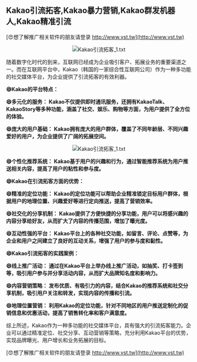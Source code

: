 ## **Kakao引流拓客,Kakao暴力营销,Kakao群发机器人,Kakao精准引流**

[😍想了解推广相关软件的朋友请登录 http://www.vst.tw](http://www.vst.tw)

 <center><img src="https://vst.tw/MP4/tuiguang/png/2.png" alt="Kakao引流拓客_1.txt"></center>

随着数字化时代的到来，互联网已经成为企业吸引客户、拓展业务的重要渠道之一。而在互联网平台中，Kakao（韩国的一家综合性互联网公司）作为一种多功能的社交媒体平台，为企业提供了引流拓客的有效利器。

**😄Kakao的平台特点：**

**😄多元化的服务： Kakao不仅提供即时通讯服务，还拥有KakaoTalk、KakaoStory等多种功能，涵盖了社交、娱乐、购物等方面，为用户提供了全方位的体验。**

**😄庞大的用户基础： Kakao拥有庞大的用户群体，覆盖了不同年龄层、不同兴趣爱好的用户，为企业提供了广阔的拓展空间。**

 <center><img src="https://vst.tw/MP4/tuiguang/png/8.png" alt="Kakao引流拓客_1.txt"></center>

**😄个性化推荐系统： Kakao基于用户的兴趣和行为，通过智能推荐系统为用户推送相关内容，提高了用户的粘性和参与度。**

**😄Kakao在引流拓客方面的优势：**

**😄精准的定位功能： Kakao的定位功能可以帮助企业精准锁定目标用户群体，根据用户的地理位置、兴趣爱好等进行定向推送，提高了营销效率。**

**😄社交化的分享机制： Kakao提供了方便快捷的分享功能，用户可以将感兴趣的内容分享给好友，从而扩大了内容的传播范围，增加了曝光度。**

**😄互动性强的平台： Kakao平台上的各种社交功能，如留言、评论、点赞等，为企业和用户之间建立了良好的互动关系，增强了用户的参与度和黏性。**

**😄Kakao引流拓客的实践案例：**

**😄线上推广活动： 通过在Kakao平台上举办线上推广活动，如抽奖、打卡签到等，吸引用户参与并分享活动内容，从而扩大品牌知名度和影响力。**

**😄内容营销策略： 发布优质、有吸引力的内容，结合Kakao的推荐系统和社交分享机制，吸引用户关注和转发，实现内容的传播和引流。**

**😄地理位置营销： 利用Kakao的定位功能，针对不同地区的用户推送定制化的促销信息和优惠活动，提高了销售转化率和客户满意度。**

综上所述，Kakao作为一种多功能的社交媒体平台，具有强大的引流拓客能力。企业可以通过精准定位、社交分享、互动营销等策略，充分利用Kakao平台的优势，实现品牌曝光、用户增长和业务拓展的目标。

[😍想了解推广相关软件的朋友请登录 http://www.vst.tw](http://www.vst.tw)



